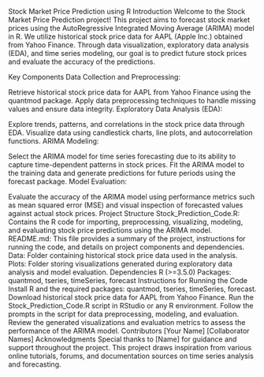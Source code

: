 Stock Market Price Prediction using R
Introduction
Welcome to the Stock Market Price Prediction project! This project aims to forecast stock market prices using the AutoRegressive Integrated Moving Average (ARIMA) model in R. We utilize historical stock price data for AAPL (Apple Inc.) obtained from Yahoo Finance. Through data visualization, exploratory data analysis (EDA), and time series modeling, our goal is to predict future stock prices and evaluate the accuracy of the predictions.

Key Components
Data Collection and Preprocessing:

Retrieve historical stock price data for AAPL from Yahoo Finance using the quantmod package.
Apply data preprocessing techniques to handle missing values and ensure data integrity.
Exploratory Data Analysis (EDA):

Explore trends, patterns, and correlations in the stock price data through EDA.
Visualize data using candlestick charts, line plots, and autocorrelation functions.
ARIMA Modeling:

Select the ARIMA model for time series forecasting due to its ability to capture time-dependent patterns in stock prices.
Fit the ARIMA model to the training data and generate predictions for future periods using the forecast package.
Model Evaluation:

Evaluate the accuracy of the ARIMA model using performance metrics such as mean squared error (MSE) and visual inspection of forecasted values against actual stock prices.
Project Structure
Stock_Prediction_Code.R: Contains the R code for importing, preprocessing, visualizing, modeling, and evaluating stock price predictions using the ARIMA model.
README.md: This file provides a summary of the project, instructions for running the code, and details on project components and dependencies.
Data: Folder containing historical stock price data used in the analysis.
Plots: Folder storing visualizations generated during exploratory data analysis and model evaluation.
Dependencies
R (>=3.5.0)
Packages: quantmod, tseries, timeSeries, forecast
Instructions for Running the Code
Install R and the required packages: quantmod, tseries, timeSeries, forecast.
Download historical stock price data for AAPL from Yahoo Finance.
Run the Stock_Prediction_Code.R script in RStudio or any R environment.
Follow the prompts in the script for data preprocessing, modeling, and evaluation.
Review the generated visualizations and evaluation metrics to assess the performance of the ARIMA model.
Contributors
[Your Name]
[Collaborator Names]
Acknowledgments
Special thanks to [Name] for guidance and support throughout the project.
This project draws inspiration from various online tutorials, forums, and documentation sources on time series analysis and forecasting.
